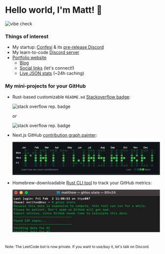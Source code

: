 
# Hello world, I'm Matt! 👋
![vibe check](https://github.com/mattrltrent/random_assets/actions/workflows/unit_tests.yml/badge.svg) 
### Things of interest

- My startup: [Confesi](https://confesi.com) & its [pre-release Discord](https://discord.gg/KRJjBWh4Vn)
- My learn-to-code [Discord server](https://discord.gg/cWHnQFSfMy)
- [Portfolio website](https://matthewtrent.me)
	- [Blog](https://matthewtrent.me/articles)
	- [Social links](https://matthewtrent.me/socials) (let's connect!)
	- [Live JSON stats](https://matthewtrent.me/stats) (~24h caching)

### My mini-projects for your GitHub

- Rust-based customizable `README.md` [Stackoverflow badge](https://github.com/mattrltrent/stackoverflow_badge):

	 <img width=280px alt="stack overflow rep. badge" src="https://stackoverflow-badge.herokuapp.com/stackoverflow?username=13029516&period=year"></a>
  	<p><i>or</i></p>
  	 <img width=280px alt="stack overflow rep. badge" src="https://stackoverflow-badge.herokuapp.com/stackoverflow?username=13029516&period=year&mini=true"></a>  
- Next.js GitHub [contribution graph painter](https://github.com/mattrltrent/github_painter):

	![](https://raw.githubusercontent.com/mattrltrent/mattrltrent/main/ex_1.JPG)
- Homebrew-downloadable [Rust CLI tool](https://github.com/mattrltrent/ghloc) to track your GitHub metrics:


	![](https://raw.githubusercontent.com/mattrltrent/random_assets/main/ghloc.png)

</br>
<sub>Note: The LeetCode bot is now private. If you want to use/buy it, let's talk on Discord.</sub>
